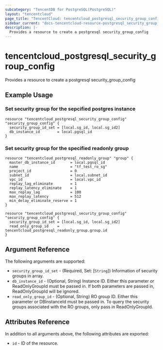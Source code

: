 ```yaml
---
subcategory: "TencentDB for PostgreSQL(PostgreSQL)"
layout: "tencentcloud"
page_title: "TencentCloud: tencentcloud_postgresql_security_group_config"
sidebar_current: "docs-tencentcloud-resource-postgresql_security_group_config"
description: |-
  Provides a resource to create a postgresql security_group_config
---
```


# tencentcloud_postgresql_security_group_config

Provides a resource to create a postgresql security_group_config

## Example Usage

### Set security group for the sepcified postgres instance

```hcl
resource "tencentcloud_postgresql_security_group_config" "security_group_config" {
  security_group_id_set = [local.sg_id, local.sg_id2]
  db_instance_id        = local.pgsql_id
}
```

### Set security group for the specified readonly group

```hcl
resource "tencentcloud_postgresql_readonly_group" "group" {
  master_db_instance_id       = local.pgsql_id
  name                        = "tf_test_ro_sg"
  project_id                  = 0
  subnet_id                   = local.subnet_id
  vpc_id                      = local.vpc_id
  replay_lag_eliminate        = 1
  replay_latency_eliminate    = 1
  max_replay_lag              = 100
  max_replay_latency          = 512
  min_delay_eliminate_reserve = 1
}

resource "tencentcloud_postgresql_security_group_config" "security_group_config" {
  security_group_id_set = [local.sg_id, local.sg_id2]
  read_only_group_id    = tencentcloud_postgresql_readonly_group.group.id
}
```

## Argument Reference

The following arguments are supported:

* `security_group_id_set` - (Required, Set: [`String`]) Information of security groups in array.
* `db_instance_id` - (Optional, String) Instance ID. Either this parameter or ReadOnlyGroupId must be passed in. If both parameters are passed in, ReadOnlyGroupId will be ignored.
* `read_only_group_id` - (Optional, String) RO group ID. Either this parameter or DBInstanceId must be passed in. To query the security groups associated with the RO groups, only pass in ReadOnlyGroupId.

## Attributes Reference

In addition to all arguments above, the following attributes are exported:

* `id` - ID of the resource.



